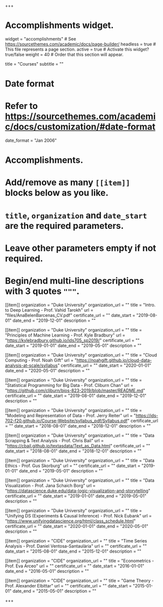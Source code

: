 +++
# Accomplishments widget.
widget = "accomplishments"  # See https://sourcethemes.com/academic/docs/page-builder/
headless = true  # This file represents a page section.
active = true  # Activate this widget? true/false
weight = 40  # Order that this section will appear.

title = "Courses"
subtitle = ""

# Date format
#   Refer to https://sourcethemes.com/academic/docs/customization/#date-format
date_format = "Jan 2006"

# Accomplishments.
#   Add/remove as many `[[item]]` blocks below as you like.
#   `title`, `organization` and `date_start` are the required parameters.
#   Leave other parameters empty if not required.
#   Begin/end multi-line descriptions with 3 quotes `"""`.

[[item]]
  organization = "Duke University"
  organization_url = ""
  title = "Intro. to Deep Learning - Prof. Vahid Tarokh"
  url = "files/AnaBelenBarcenas_CV.pdf"
  certificate_url = ""
  date_start = "2019-08-01"
  date_end = "2019-12-01"
  description = ""

[[item]]
  organization = "Duke University"
  organization_url = ""
  title = "Principles of Machine Learning - Prof. Kyle Bradbury"
  url = "https://kylebradbury.github.io/ids705_sp2019/"
  certificate_url = ""
  date_start = "2019-01-01"
  date_end = "2019-05-01"
  description = ""

[[item]]
  organization = "Duke University"
  organization_url = ""
  title = "Cloud Computing - Prof. Noah Gift"
  url = "https://noahgift.github.io/cloud-data-analysis-at-scale/syllabus"
  certificate_url = ""
  date_start = "2020-01-01"
  date_end = "2020-05-01"
  description = ""
  
[[item]]
  organization = "Duke University"
  organization_url = ""
  title = "Statistical Programming for Big Data - Prof. Cliburn Chan"
  url = "https://github.com/cliburn/bios-823-2019/blob/master/README.md"
  certificate_url = ""
  date_start = "2019-08-01"
  date_end = "2019-12-01"
  description = ""

[[item]]
  organization = "Duke University"
  organization_url = ""
  title = "Modeling and Representation of Data - Prof. Jerry Reiter"
  url = "https://ids-702-f20.github.io/Course-Website/syllabus_pdf/Syllabus.pdf"
  certificate_url = ""
  date_start = "2018-08-01"
  date_end = "2018-12-01"
  description = ""

[[item]]
  organization = "Duke University"
  organization_url = ""
  title = "Data Scrapping & Text Analysis - Prof. Chris Bail"
  url = "https://cbail.github.io/textasdata/Text_as_Data.html"
  certificate_url = ""
  date_start = "2018-08-01"
  date_end = "2018-12-01"
  description = ""

[[item]]
  organization = "Duke University"
  organization_url = ""
  title = "Data Ethics - Prof. Gus Skorburg"
  url = ""
  certificate_url = ""
  date_start = "2019-01-01"
  date_end = "2019-05-01"
  description = ""
  
[[item]]
  organization = "Duke University"
  organization_url = ""
  title = "Data Visualization - Prof. Jana Schaich Borg"
  url = "https://datascience.duke.edu/data-logic-visualization-and-storytelling"
  certificate_url = ""
  date_start = "2019-01-01"
  date_end = "2019-05-01"
  description = ""

[[item]]
  organization = "Duke University"
  organization_url = ""
  title = "Unifying DS (Experiments & Causal Inference) - Prof. Nick Eubank"
  url = "https://www.unifyingdatascience.org/html/class_schedule.html"
  certificate_url = ""
  date_start = "2020-01-01"
  date_end = "2020-05-01"
  description = ""

[[item]]
  organization = "CIDE"
  organization_url = ""
  title = "Time Series Analysis - Prof. Daniel Ventosa-Santaulària"
  url = ""
  certificate_url = ""
  date_start = "2015-08-01"
  date_end = "2015-12-01"
  description = ""
  
[[item]]
  organization = "CIDE"
  organization_url = ""
  title = "Econometrics - Prof. Eva Arceo"
  url = ""
  certificate_url = ""
  date_start = "2016-01-01"
  date_end = "2016-05-01"
  description = ""
  
[[item]]
  organization = "CIDE"
  organization_url = ""
  title = "Game Theory - Prof. Alexander Elbittar"
  url = ""
  certificate_url = ""
  date_start = "2015-01-01"
  date_end = "2015-05-01"
  description = ""


+++
